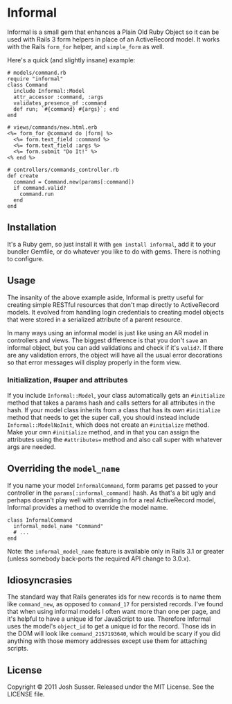 # Informal

Informal is a small gem that enhances a Plain Old Ruby Object so it can be used
with Rails 3 form helpers in place of an ActiveRecord model. It works with the
Rails `form_for` helper, and `simple_form` as well.

Here's a quick (and slightly insane) example:

    # models/command.rb
    require "informal"
    class Command
      include Informal::Model
      attr_accessor :command, :args
      validates_presence_of :command
      def run; `#{command} #{args}`; end
    end
    
    # views/commands/new.html.erb
    <%= form_for @command do |form| %>
      <%= form.text_field :command %>
      <%= form.text_field :args %>
      <%= form.submit "Do It!" %>
    <% end %>
    
    # controllers/commands_controller.rb
    def create
      command = Command.new(params[:command])
      if command.valid?
        command.run
      end
    end

## Installation

It's a Ruby gem, so just install it with `gem install informal`, add it to your
bundler Gemfile, or do whatever you like to do with gems. There is nothing to
configure.

## Usage

The insanity of the above example aside, Informal is pretty useful for creating
simple RESTful resources that don't map directly to ActiveRecord models. It
evolved from handling login credentials to creating model objects that were
stored in a serialized attribute of a parent resource.

In many ways using an informal model is just like using an AR model in
controllers and views. The biggest difference is that you don't `save` an
informal object, but you can add validations and check if it's `valid?`. If
there are any validation errors, the object will have all the usual error
decorations so that error messages will display properly in the form view.

### Initialization, #super and attributes

If you include `Informal::Model`, your class automatically gets an
`#initialize` method that takes a params hash and calls setters for all
attributes in the hash. If your model class inherits from a class that has its
own `#initialize` method that needs to get the super call, you should instead
include `Informal::ModelNoInit`, which does not create an `#initialize` method.
Make your own `#initialize` method, and in that you can assign the attributes
using the `#attributes=` method and also call super with whatever args are
needed.

## Overriding the `model_name`

If you name your model `InformalCommand`, form params get passed to your controller
in the `params[:informal_command]` hash. As that's a bit ugly and perhaps doesn't
play well with standing in for a real ActiveRecord model, Informal provides a
method to override the model name.

    class InformalCommand
      informal_model_name "Command"
      # ...
    end

Note: the `informal_model_name` feature is available only in Rails 3.1 or greater
(unless somebody back-ports the required API change to 3.0.x).

## Idiosyncrasies

The standard way that Rails generates ids for new records is to name them like
`command_new`, as opposed to `command_17` for persisted records. I've found that
when using informal models I often want more than one per page, and it's helpful
to have a unique id for JavaScript to use. Therefore Informal uses the model's
`object_id` to get a unique id for the record. Those ids in the DOM will look like
`command_2157193640`, which would be scary if you did anything with those memory
addresses except use them for attaching scripts.

## License

Copyright © 2011 Josh Susser. Released under the MIT License. See the LICENSE file.
